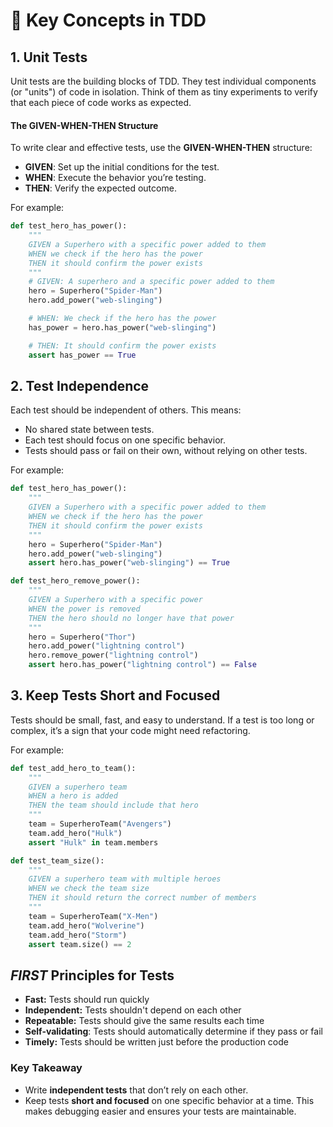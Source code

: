 # 🧩 Key Concepts in TDD

## 1. Unit Tests

Unit tests are the building blocks of TDD. They test individual components (or "units") of code in isolation. Think of them as tiny experiments to verify that each piece of code works as expected.

#### The **GIVEN-WHEN-THEN** Structure

To write clear and effective tests, use the **GIVEN-WHEN-THEN** structure:

- **GIVEN**: Set up the initial conditions for the test.
- **WHEN**: Execute the behavior you’re testing.
- **THEN**: Verify the expected outcome.

For example:

```python
def test_hero_has_power():
    """
    GIVEN a Superhero with a specific power added to them
    WHEN we check if the hero has the power
    THEN it should confirm the power exists
    """
    # GIVEN: A superhero and a specific power added to them
    hero = Superhero("Spider-Man")
    hero.add_power("web-slinging")

    # WHEN: We check if the hero has the power
    has_power = hero.has_power("web-slinging")

    # THEN: It should confirm the power exists
    assert has_power == True
```

## 2. Test Independence

Each test should be independent of others. This means:

- No shared state between tests.
- Each test should focus on one specific behavior.
- Tests should pass or fail on their own, without relying on other tests.

For example:

```python
def test_hero_has_power():
    """
    GIVEN a Superhero with a specific power added to them
    WHEN we check if the hero has the power
    THEN it should confirm the power exists
    """
    hero = Superhero("Spider-Man")
    hero.add_power("web-slinging")
    assert hero.has_power("web-slinging") == True

def test_hero_remove_power():
    """
    GIVEN a Superhero with a specific power
    WHEN the power is removed
    THEN the hero should no longer have that power
    """
    hero = Superhero("Thor")
    hero.add_power("lightning control")
    hero.remove_power("lightning control")
    assert hero.has_power("lightning control") == False
```

## 3. Keep Tests Short and Focused

Tests should be small, fast, and easy to understand. If a test is too long or complex, it’s a sign that your code might need refactoring.

For example:

```python
def test_add_hero_to_team():
    """
    GIVEN a superhero team
    WHEN a hero is added
    THEN the team should include that hero
    """
    team = SuperheroTeam("Avengers")
    team.add_hero("Hulk")
    assert "Hulk" in team.members

def test_team_size():
    """
    GIVEN a superhero team with multiple heroes
    WHEN we check the team size
    THEN it should return the correct number of members
    """
    team = SuperheroTeam("X-Men")
    team.add_hero("Wolverine")
    team.add_hero("Storm")
    assert team.size() == 2
```

## _FIRST_ Principles for Tests

- **Fast:** Tests should run quickly
- **Independent:** Tests shouldn't depend on each other
- **Repeatable:** Tests should give the same results each time
- **Self-validating**: Tests should automatically determine if they pass or fail
- **Timely:** Tests should be written just before the production code

### Key Takeaway

- Write **independent tests** that don’t rely on each other.
- Keep tests **short and focused** on one specific behavior at a time. This makes debugging easier and ensures your tests are maintainable.
